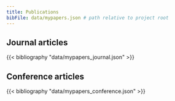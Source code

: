 ```yaml
---
title: Publications
bibFile: data/mypapers.json # path relative to project root
---
```


## Journal articles
{{< bibliography "data/mypapers_journal.json" >}}

## Conference articles
{{< bibliography "data/mypapers_conference.json" >}}
